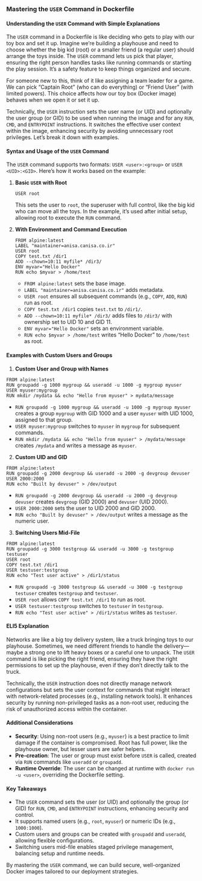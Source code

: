 ### Mastering the `USER` Command in Dockerfile

#### Understanding the `USER` Command with Simple Explanations

The `USER` command in a Dockerfile is like deciding who gets to play with our toy box and set it up. Imagine we’re building a playhouse and need to choose whether the big kid (root) or a smaller friend (a regular user) should arrange the toys inside. The `USER` command lets us pick that player, ensuring the right person handles tasks like running commands or starting the play session. It’s a safety feature to keep things organized and secure.

For someone new to this, think of it like assigning a team leader for a game. We can pick “Captain Root” (who can do everything) or “Friend User” (with limited powers). This choice affects how our toy box (Docker image) behaves when we open it or set it up.

Technically, the `USER` instruction sets the user name (or UID) and optionally the user group (or GID) to be used when running the image and for any `RUN`, `CMD`, and `ENTRYPOINT` instructions. It switches the effective user context within the image, enhancing security by avoiding unnecessary root privileges. Let’s break it down with examples.

#### Syntax and Usage of the `USER` Command

The `USER` command supports two formats: `USER <user>:<group>` or `USER <UID>:<GID>`. Here’s how it works based on the example:

1. **Basic `USER` with Root**
   ```
   USER root
   ```
   This sets the user to `root`, the superuser with full control, like the big kid who can move all the toys. In the example, it’s used after initial setup, allowing root to execute the `RUN` command.

2. **With Environment and Command Execution**
   ```
   FROM alpine:latest
   LABEL "maintainer=anisa.canisa.co.ir"
   USER root
   COPY test.txt /dir1
   ADD --chown=10:11 myfile* /dir3/
   ENV myvar="Hello Docker"
   RUN echo $myvar > /home/test
   ```
   - `FROM alpine:latest` sets the base image.
   - `LABEL "maintainer=anisa.canisa.co.ir"` adds metadata.
   - `USER root` ensures all subsequent commands (e.g., `COPY`, `ADD`, `RUN`) run as root.
   - `COPY test.txt /dir1` copies `test.txt` to `/dir1/`.
   - `ADD --chown=10:11 myfile* /dir3/` adds files to `/dir3/` with ownership set to UID 10 and GID 11.
   - `ENV myvar="Hello Docker"` sets an environment variable.
   - `RUN echo $myvar > /home/test` writes “Hello Docker” to `/home/test` as root.

#### Examples with Custom Users and Groups

1. **Custom User and Group with Names**
```
FROM alpine:latest
RUN groupadd -g 1000 mygroup && useradd -u 1000 -g mygroup myuser
USER myuser:mygroup
RUN mkdir /mydata && echo "Hello from myuser" > mydata/message
```

   - `RUN groupadd -g 1000 mygroup && useradd -u 1000 -g mygroup myuser` creates a group `mygroup` with GID 1000 and a user `myuser` with UID 1000, assigned to that group.
   - `USER myuser:mygroup` switches to `myuser` in `mygroup` for subsequent commands.
   - `RUN mkdir /mydata && echo "Hello from myuser" > /mydata/message` creates `/mydata` and writes a message as `myuser`.

2. **Custom UID and GID**
```
FROM alpine:latest
RUN groupadd -g 2000 devgroup && useradd -u 2000 -g devgroup devuser
USER 2000:2000
RUN echo "Built by devuser" > /dev/output
```

   - `RUN groupadd -g 2000 devgroup && useradd -u 2000 -g devgroup devuser` creates `devgroup` (GID 2000) and `devuser` (UID 2000).
   - `USER 2000:2000` sets the user to UID 2000 and GID 2000.
   - `RUN echo "Built by devuser" > /dev/output` writes a message as the numeric user.

3. **Switching Users Mid-File**
```
FROM alpine:latest
RUN groupadd -g 3000 testgroup && useradd -u 3000 -g testgroup testuser
USER root
COPY test.txt /dir1
USER testuser:testgroup
RUN echo "Test user active" > /dir1/status
```

   - `RUN groupadd -g 3000 testgroup && useradd -u 3000 -g testgroup testuser` creates `testgroup` and `testuser`.
   - `USER root` allows `COPY test.txt /dir1` to run as root.
   - `USER testuser:testgroup` switches to `testuser` in `testgroup`.
   - `RUN echo "Test user active" > /dir1/status` writes as `testuser`.

#### ELI5 Explanation

Networks are like a big toy delivery system, like a truck bringing toys to our playhouse. Sometimes, we need different friends to handle the delivery—maybe a strong one to lift heavy boxes or a careful one to unpack. The `USER` command is like picking the right friend, ensuring they have the right permissions to set up the playhouse, even if they don’t directly talk to the truck.

Technically, the `USER` instruction does not directly manage network configurations but sets the user context for commands that might interact with network-related processes (e.g., installing network tools). It enhances security by running non-privileged tasks as a non-root user, reducing the risk of unauthorized access within the container.

#### Additional Considerations

- **Security**: Using non-root users (e.g., `myuser`) is a best practice to limit damage if the container is compromised. Root has full power, like the playhouse owner, but lesser users are safer helpers.
- **Pre-creation**: The user or group must exist before `USER` is called, created via `RUN` commands like `useradd` or `groupadd`.
- **Runtime Override**: The user can be changed at runtime with `docker run -u <user>`, overriding the Dockerfile setting.

#### Key Takeaways

- The `USER` command sets the user (or UID) and optionally the group (or GID) for `RUN`, `CMD`, and `ENTRYPOINT` instructions, enhancing security and control.
- It supports named users (e.g., `root`, `myuser`) or numeric IDs (e.g., `1000:1000`).
- Custom users and groups can be created with `groupadd` and `useradd`, allowing flexible configurations.
- Switching users mid-file enables staged privilege management, balancing setup and runtime needs.

By mastering the `USER` command, we can build secure, well-organized Docker images tailored to our deployment strategies.